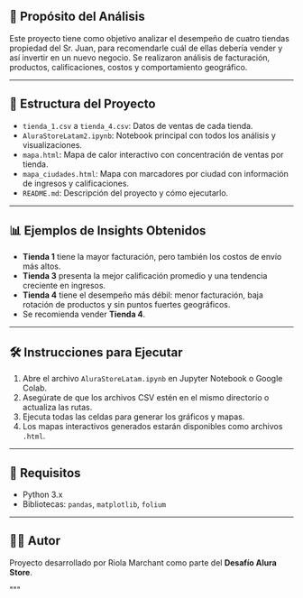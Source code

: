 ## 🎯 Propósito del Análisis

Este proyecto tiene como objetivo analizar el desempeño de cuatro tiendas propiedad del Sr. Juan,
para recomendarle cuál de ellas debería vender y así invertir en un nuevo negocio.
Se realizaron análisis de facturación, productos, calificaciones, costos y comportamiento geográfico.

---

## 📁 Estructura del Proyecto

- `tienda_1.csv` a `tienda_4.csv`: Datos de ventas de cada tienda.
- `AluraStoreLatam2.ipynb`: Notebook principal con todos los análisis y visualizaciones.
- `mapa.html`: Mapa de calor interactivo con concentración de ventas por tienda.
- `mapa_ciudades.html`: Mapa con marcadores por ciudad con información de ingresos y calificaciones.
- `README.md`: Descripción del proyecto y cómo ejecutarlo.

---

## 📊 Ejemplos de Insights Obtenidos

- **Tienda 1** tiene la mayor facturación, pero también los costos de envío más altos.
- **Tienda 3** presenta la mejor calificación promedio y una tendencia creciente en ingresos.
- **Tienda 4** tiene el desempeño más débil: menor facturación, baja rotación de productos y sin puntos fuertes geográficos.
- Se recomienda vender **Tienda 4**.

---

## 🛠️ Instrucciones para Ejecutar

1. Abre el archivo `AluraStoreLatam.ipynb` en Jupyter Notebook o Google Colab.
2. Asegúrate de que los archivos CSV estén en el mismo directorio o actualiza las rutas.
3. Ejecuta todas las celdas para generar los gráficos y mapas.
4. Los mapas interactivos generados estarán disponibles como archivos `.html`.

---

## 📌 Requisitos

- Python 3.x
- Bibliotecas: `pandas`, `matplotlib`, `folium`

---

## 👨‍💼 Autor

Proyecto desarrollado por Riola Marchant como parte del **Desafío Alura Store**.

"""
